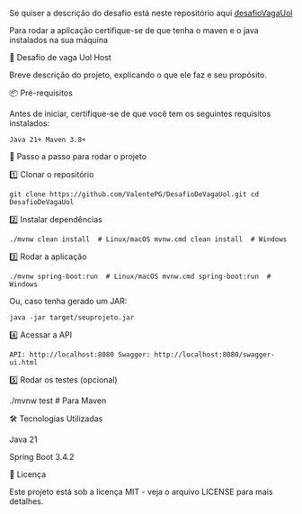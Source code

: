 Se quiser a descrição do desafio está neste repositório aqui [desafioVagaUol](https://github.com/uolhost/test-backEnd-Java)

Para rodar a aplicação certifique-se de que tenha o maven e o java instalados na sua máquina

📌 Desafio de vaga Uol Host

Breve descrição do projeto, explicando o que ele faz e seu propósito.

📦 Pré-requisitos

Antes de iniciar, certifique-se de que você tem os seguintes requisitos instalados:

`Java 21+
Maven 3.8+`

🚀 Passo a passo para rodar o projeto

1️⃣ Clonar o repositório

`git clone https://github.com/ValentePG/DesafioDeVagaUol.git
cd DesafioDeVagaUol`

2️⃣ Instalar dependências

`./mvnw clean install  # Linux/macOS
mvnw.cmd clean install  # Windows`

3️⃣ Rodar a aplicação

`./mvnw spring-boot:run  # Linux/macOS
mvnw.cmd spring-boot:run  # Windows`

Ou, caso tenha gerado um JAR:

`java -jar target/seuprojeto.jar`

4️⃣ Acessar a API

`API: http://localhost:8080
Swagger: http://localhost:8080/swagger-ui.html`

5️⃣ Rodar os testes (opcional)

./mvnw test  # Para Maven

🛠️ Tecnologias Utilizadas

Java 21

Spring Boot 3.4.2

📄 Licença

Este projeto está sob a licença MIT - veja o arquivo LICENSE para mais detalhes.

